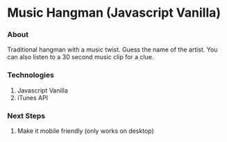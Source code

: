 # Music Hangman (Javascript Vanilla)

### About

Traditional hangman with a music twist. Guess the name of the artist. You can also listen to a 30 second music clip for a clue.  

### Technologies

1. Javascript Vanilla
2. iTunes API

### Next Steps

1. Make it mobile friendly (only works on desktop)

